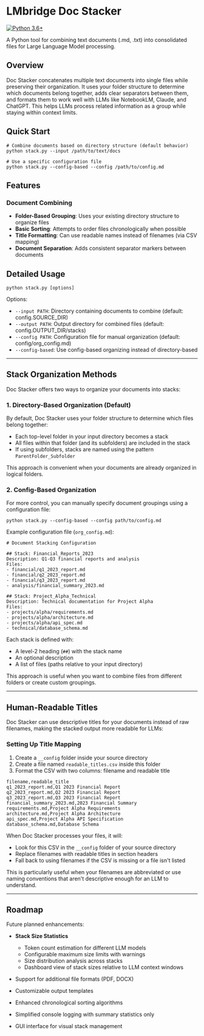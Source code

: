# LMbridge Doc Stacker

[![Python 3.6+](https://img.shields.io/badge/python-3.6+-blue.svg)](https://www.python.org/downloads/)

A Python tool for combining text documents (.md, .txt) into consolidated files for Large Language Model processing.

## Overview

Doc Stacker concatenates multiple text documents into single files while preserving their organization. It uses your folder structure to determine which documents belong together, adds clear separators between them, and formats them to work well with LLMs like NotebookLM, Claude, and ChatGPT. This helps LLMs process related information as a group while staying within context limits.

## Quick Start

```
# Combine documents based on directory structure (default behavior)
python stack.py --input /path/to/text/docs

# Use a specific configuration file
python stack.py --config-based --config /path/to/config.md
```

## Features

### Document Combining

- **Folder-Based Grouping**: Uses your existing directory structure to organize files
- **Basic Sorting**: Attempts to order files chronologically when possible
- **Title Formatting**: Can use readable names instead of filenames (via CSV mapping)
- **Document Separation**: Adds consistent separator markers between documents

## Detailed Usage

`python stack.py [options]`

Options:

- `--input PATH`: Directory containing documents to combine (default: config.SOURCE_DIR)
- `--output PATH`: Output directory for combined files (default: config.OUTPUT_DIR/stacks)
- `--config PATH`: Configuration file for manual organization (default: config/org_config.md)
- `--config-based`: Use config-based organizing instead of directory-based

---

## Stack Organization Methods

Doc Stacker offers two ways to organize your documents into stacks:

### 1. Directory-Based Organization (Default)

By default, Doc Stacker uses your folder structure to determine which files belong together:

- Each top-level folder in your input directory becomes a stack
- All files within that folder (and its subfolders) are included in the stack
- If using subfolders, stacks are named using the pattern `ParentFolder_Subfolder`

This approach is convenient when your documents are already organized in logical folders.

### 2. Config-Based Organization

For more control, you can manually specify document groupings using a configuration file:

`python stack.py --config-based --config path/to/config.md`

Example configuration file (`org_config.md`):

```
# Document Stacking Configuration

## Stack: Financial_Reports_2023
Description: Q1-Q3 financial reports and analysis
Files:
- financial/q1_2023_report.md
- financial/q2_2023_report.md
- financial/q3_2023_report.md
- analysis/financial_summary_2023.md

## Stack: Project_Alpha_Technical
Description: Technical documentation for Project Alpha
Files:
- projects/alpha/requirements.md
- projects/alpha/architecture.md
- projects/alpha/api_spec.md
- technical/database_schema.md
```

Each stack is defined with:

- A level-2 heading (`##`) with the stack name
- An optional description
- A list of files (paths relative to your input directory)

This approach is useful when you want to combine files from different folders or create custom groupings.

---

## Human-Readable Titles

Doc Stacker can use descriptive titles for your documents instead of raw filenames, making the stacked output more readable for LLMs:

### Setting Up Title Mapping

1. Create a `__config` folder inside your source directory
2. Create a file named `readable_titles.csv` inside this folder
3. Format the CSV with two columns: filename and readable title

```
filename,readable_title
q1_2023_report.md,Q1 2023 Financial Report
q2_2023_report.md,Q2 2023 Financial Report
q3_2023_report.md,Q3 2023 Financial Report
financial_summary_2023.md,2023 Financial Summary
requirements.md,Project Alpha Requirements
architecture.md,Project Alpha Architecture
api_spec.md,Project Alpha API Specification
database_schema.md,Database Schema
```

When Doc Stacker processes your files, it will:

- Look for this CSV in the `__config` folder of your source directory
- Replace filenames with readable titles in section headers
- Fall back to using filenames if the CSV is missing or a file isn't listed

This is particularly useful when your filenames are abbreviated or use naming conventions that aren't descriptive enough for an LLM to understand.

---

## Roadmap

Future planned enhancements:

- **Stack Size Statistics**

  - Token count estimation for different LLM models
  - Configurable maximum size limits with warnings
  - Size distribution analysis across stacks
  - Dashboard view of stack sizes relative to LLM context windows

- Support for additional file formats (PDF, DOCX)
- Customizable output templates
- Enhanced chronological sorting algorithms
- Simplified console logging with summary statistics only
- GUI interface for visual stack management
